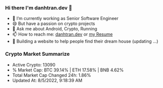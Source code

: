 ### Hi there I'm danhtran.dev 👋

- 🔭 I’m currently working as Senior Software Engineer
- 😄 But have a passion on crypto projects
- 💬 Ask me about Android, Crypto, Running 
- 📫 How to reach me: <a href="https://danhtran.dev" target="_blank">danhtran.dev</a> or <a href="Developer-Resume.pdf" target="_blank">my Resume</a>
- 🌱 Building a website to help people find their dream house (updating ...)

### Crypto Market Summarize
- Active Crypto: 13090
- % Market Cap: BTC 39.14% | ETH 17.58% | BNB 4.62%
- Total Market Cap Changed 24h: 1.86%
- Updated At: 8/5/2022, 9:18:39 AM
